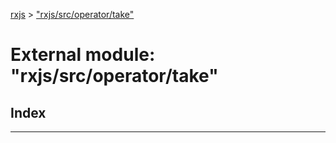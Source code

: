 [rxjs](../README.md) > ["rxjs/src/operator/take"](../modules/_rxjs_src_operator_take_.md)

# External module: "rxjs/src/operator/take"

## Index

---

